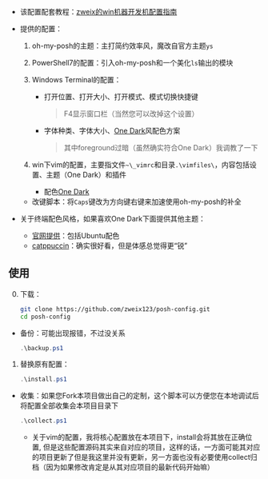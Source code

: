 + 该配置配套教程：[zweix的win机器开发机配置指南](https://github.com/zweix123/CS-notes/blob/master/Missing-Semester/WindowsConfigGuide.md#5%E5%91%BD%E4%BB%A4%E8%A1%8C)

+ 提供的配置：
    1. oh-my-posh的主题：主打简约效率风，魔改自官方主题`ys`
    2. PowerShell7的配置：引入oh-my-posh和一个美化`ls`输出的模块
    3. Windows Terminal的配置：
        + 打开位置、打开大小、打开模式、模式切换快捷键
            >F4显示窗口栏（当然您可以改掉这个设置）
        + 字体种类、字体大小、[One Dark](https://github.com/yosukes-dev/one-dark-windows-terminal)风配色方案
            >其中foreground过暗（虽然确实符合One Dark）我调教了一下
        
    4. win下vim的配置，主要指文件`~\_vimrc`和目录`.\vimfiles\`，内容包括设置、主题（One Dark）和插件
        + 配色[One Dark](https://github.com/joshdick/onedark.vim)
    
    + 改键脚本：将`Caps`键改为方向键右键来加速使用oh-my-posh的补全

+ 关于终端配色风格，如果喜欢One Dark下面提供其他主题：
  + [官网提供](https://learn.microsoft.com/zh-cn/windows/terminal/custom-terminal-gallery/custom-schemes)：包括Ubuntu配色
  + [catppuccin](https://github.com/catppuccin/catppuccin)：确实很好看，但是体感总觉得更“锐”

## 使用

0. 下载：
    ```bash
    git clone https://github.com/zweix123/posh-config.git
    cd posh-config
    ```
+ 备份：可能出现报错，不过没关系
    ```powershell
    .\backup.ps1
    ```

1. 替换原有配置：
    ```powershell
    .\install.ps1
    ```
+ 收集：如果您Fork本项目做出自己的定制，这个脚本可以方便您在本地调试后将配置全部收集会本项目目录下
    ```powershell
    .\collect.ps1
    ```
    
    + 关于vim的配置，我将核心配置放在本项目下，install会将其放在正确位置, 但是这些配置源码其实来自对应的项目，这样的话，一方面可能其对应的项目更新了但是我这里并没有更新，另一方面也没有必要使用collect归档（因为如果修改肯定是从其对应项目的最新代码开始嘛）
